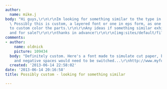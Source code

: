 ```yaml
---
author:
  name: mike.j
body: "Hi guys,\r\n\r\nIm looking for something similar to the type in the image below.
  \ Possibly this is custom, a layered font or one in eps form, as one would need
  to custom color the parts.\r\n\r\nAny ideas if something similar exhists readymade
  and for sale?\r\n\r\nthanks in advance!\r\n\r\n[img:sites/default/files/old-images/disney-project_1x_5131.jpeg]"
comments:
- author:
    name: oldnick
    picture: 109434
  body: "Definitely custom. Here's a font made to simulate cut paper, but the positive
    and negative spaces would need to be switched...\r\nhttp://www.myfonts.com/fonts/nicksfonts/paper-caper-nf/"
  created: '2013-06-14 22:58:02'
date: '2013-06-14 20:16:58'
title: Possibly custom - looking for something similar

---
```

